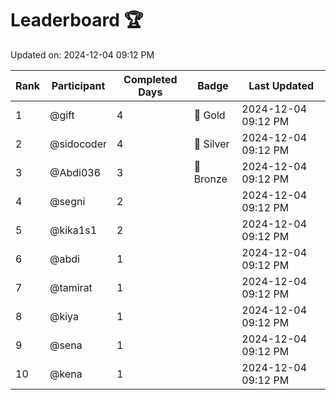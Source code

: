 # Leaderboard 🏆

Updated on: 2024-12-04 09:12 PM

| Rank | Participant       | Completed Days | Badge      | Last Updated         |
|------|-------------------|----------------|------------|----------------------|
| 1    | @gift             | 4              | 🏅 Gold     | 2024-12-04 09:12 PM |
| 2    | @sidocoder        | 4              | 🥈 Silver   | 2024-12-04 09:12 PM |
| 3    | @Abdi036          | 3              | 🥉 Bronze   | 2024-12-04 09:12 PM |
| 4    | @segni            | 2              |            | 2024-12-04 09:12 PM |
| 5    | @kika1s1          | 2              |            | 2024-12-04 09:12 PM |
| 6    | @abdi             | 1              |            | 2024-12-04 09:12 PM |
| 7    | @tamirat          | 1              |            | 2024-12-04 09:12 PM |
| 8    | @kiya             | 1              |            | 2024-12-04 09:12 PM |
| 9    | @sena             | 1              |            | 2024-12-04 09:12 PM |
| 10   | @kena             | 1              |            | 2024-12-04 09:12 PM |
